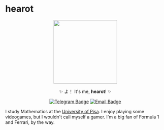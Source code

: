 # hearot

<p align="center"><img src="https://hearot.it/images/transparent_stroke_pfp.jpg"
        style="max-width: 100%; height: auto; width: 200px" /></p>

<p align="center">✨ よ！ It's me, <b>hearot</b>! ✨</p>
<p align="center">
    <a href="https://t.me/hearot"><img
            src="https://img.shields.io/badge/-hearot-1f7ba3?style=flat-square&amp;labelColor=1f7ba3&amp;logo=telegram&amp;logoColor=white&amp;link=https://t.me/hearot"
            alt="Telegram Badge"></a> <a href="mailto:gabriel@hearot.it"><img
            src="https://img.shields.io/badge/-gabriel@hearot.it-c14438?style=flat-square&amp;logo=mail.ru&amp;logoColor=white&amp;link=mailto:gabriel@hearot.it"
            alt="Email Badge"></a>
</p>

I study Mathematics at the [University of Pisa](https://www.dm.unipi.it/en/).
I enjoy playing some videogames, but
I wouldn't call myself a gamer. I'm a big fan of Formula 1 and Ferrari, by the way.